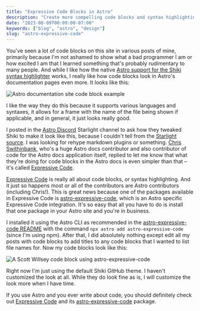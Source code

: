 ```yaml
---
title: "Expressive Code Blocks in Astro"
description: "Create more compelling code blocks and syntax highlighting in Astro with Expressive Code and astro-expressive-code."
date: "2023-08-09T00:09:00-07:00"
keywords: ["blog", "astro", "design"]
slug: "astro-expressive-code"
---
```


You've seen a lot of code blocks on this site in various posts of mine, primarily because I'm not ashamed to show what a bad programmer I am or how excited I am that I learned something that's probably rudimentary to many people. And while I like how the native [Astro support for the Shiki syntax highlighter](https://docs.astro.build/en/guides/markdown-content/#shiki-configuration) works, I really like how code blocks look in Astro's documentation pages even more. It looks like this:

![Astro documentation site code block example](/images/posts/AstroDocsSyntaxHighlighting-5F67B2E2-66DD-455D-BF52-6942F1173C95.png)

I like the way they do this because it supports various languages and syntaxes, it allows for a frame with the name of the file being shown if applicable, and in general, it just looks really good.

I posted in the [Astro Discord](https://astro.build/chat) Starlight channel to ask how they tweaked Shiki to make it look like this, because I couldn't tell from the [Starlight source](https://github.com/withastro/starlight). I was looking for rehype markdown plugins or something. [Chris Swithinbank](https://github.com/delucis), who's a huge Astro docs contributor and also contributor of code for the Astro docs application itself, replied to let me know that what they're doing for code blocks in the Astro docs is even simpler than that – it's called [Expressive Code](https://github.com/expressive-code/expressive-code).

[Expressive Code](https://github.com/expressive-code/expressive-code) is really all about code blocks, or syntax highlighting. And it just so happens most or all of the contributors are Astro contributors (including Chris!). This is great news because one of the packages available in Expressive Code is [astro-expressive-code](https://github.com/expressive-code/expressive-code/blob/main/packages/astro-expressive-code/README.md), which is an Astro specific Expressive Code integration. It's so easy that all you have to do is install that one package  in your Astro site and you're in business.

I installed it using the Astro CLI as recommended in the [astro-expressive-code README](https://github.com/expressive-code/expressive-code/blob/main/packages/astro-expressive-code/README.md) with the command `npx astro add astro-expressive-code` (since I'm using npm). After that, I did absolutely nothing except edit all my posts with code blocks to add titles to any code blocks that I wanted to list file names for. Now my code blocks look like this:

![A Scott Willsey code block using astro-expressive-code](/images/posts/AScottWillseyCodeBlock-2F322CD2-12B1-4319-B68C-D29D23B308B2.png)

Right now I'm just using the default Shiki GitHub theme. I haven't customized the look at all. While they do look fine as is, I will customize the look more when I have time.

If you use Astro and you ever write about code, you should definitely check out [Expressive Code](https://github.com/expressive-code/expressive-code) and its [astro-expressive-code](https://github.com/expressive-code/expressive-code/blob/main/packages/astro-expressive-code/README.md) package.